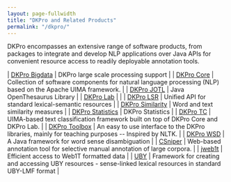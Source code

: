 ```yaml
---
layout: page-fullwidth
title: "DKPro and Related Products"
permalink: "/dkpro/"
---
```


DKPro encompasses an extensive range of software products, from packages to integrate and develop NLP applications over Java APIs for convenient resource access to readily deployable annotation tools.


| [DKPro Bigdata](http://dkpro.github.io/dkpro-bigdata) | DKPro large scale processing support | 
| [DKPro Core](http://dkpro.github.io/dkpro-core) | Collection of software components for natural language processing (NLP) based on the Apache UIMA framework. |
| [DKPro JOTL](http://dkpro.github.io/dkpro-jotl) | Java OpenThesaurus Library |
| [DKPro Lab](http://dkpro.github.io/dkpro-lab) |  |
| [DKPro LSR](http://dkpro.github.io/dkpro-lsr) | Unified API for standard lexical-semantic resources |
| [DKPro Similarity](http://dkpro.github.io/dkpro-similarity) | Word and text similarity measures |
| [DKPro Statistics](http://dkpro.github.io/dkpro-statistics) | DKPro Statistics |
| [DKPro TC](http://dkpro.github.io/dkpro-tc) | UIMA-based text classification framework built on top of DKPro Core and DKPro Lab. |
| [DKPro Toolbox](http://dkpro.github.io/dkpro-toolbox) | An easy to use interface to the DKPro libraries, mainly for teaching purposes -- Inspired by NLTK. |
| [DKPro WSD](http://dkpro.github.io/dkpro-wsd) | A Java framework for word sense disambiguation |
| [CSniper](http://dkpro.github.io/dkpro-csniper) | Web-based annotation tool for selective manual annotation of large corpora. |
| [jweb1t](http://dkpro.github.io/jweb1t) | Efficient access to Web1T formatted data |
| [UBY](http://dkpro.github.io/dkpro-uby) | Framework for creating and accessing UBY resources - sense-linked lexical resources in standard UBY-LMF format |

